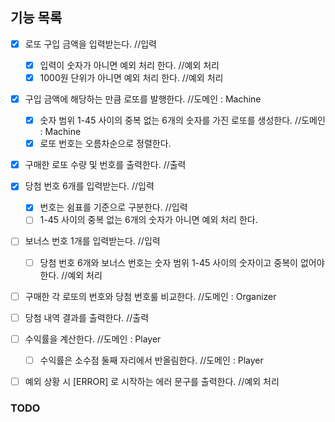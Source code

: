 ## 기능 목록
- [x] 로또 구입 금액을 입력받는다. //입력 
  - [x] 입력이 숫자가 아니면 예외 처리 한다. //예외 처리
  - [x] 1000원 단위가 아니면 예외 처리 한다. //예외 처리  

- [x] 구입 금액에 해당하는 만큼 로또를 발행한다. //도메인 : Machine 
  - [x] 숫자 범위 1-45 사이의 중복 없는 6개의 숫자를 가진 로또를 생성한다. //도메인 : Machine
  - [x] 로또 번호는 오름차순으로 정렬한다.  
  
- [x] 구매한 로또 수량 및 번호를 출력한다. //출력  

- [x] 당첨 번호 6개를 입력받는다. //입력
  - [x] 번호는 쉼표를 기준으로 구분한다. //입력
  - [ ] 1-45 사이의 중복 없는 6개의 숫자가 아니면 예외 처리 한다.
  
- [ ] 보너스 번호 1개를 입력받는다. //입력
  - [ ] 당첨 번호 6개와 보너스 번호는 숫자 범위 1-45 사이의 숫자이고 중복이 없어야 한다. //예외 처리  
  
- [ ] 구매한 각 로또의 번호와 당첨 번호룰 비교한다. //도메인 : Organizer  

- [ ] 당첨 내역 결과를 출력한다. //출력  

- [ ] 수익률을 계산한다. //도메인 : Player
  - [ ] 수익률은 소수점 둘째 자리에서 반올림한다. //도메인 : Player  
  
-[ ] 예외 상황 시 [ERROR] 로 시작하는 에러 문구를 출력한다. //예외 처리  

### TODO


